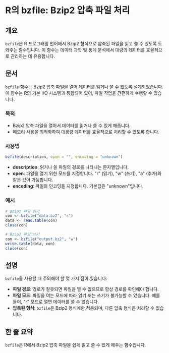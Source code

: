 <!--
Meta Description: # R의 bzfile: Bzip2 압축 파일 처리 ## 개요 `bzfile`은 R 프로그래밍 언어에서 Bzip2 형식으로 압축된 파일을 읽고 쓸 수 있도록 도와주는 함수입니다. 이 함수는 데이터 과학 및 통계 분석에서 대량의 데이터를 효율적으로 관리하는 데 유용합니다....
Meta Keywords: bzfile, bzip2, 파일을, con, 데이터를
-->

# R의 bzfile: Bzip2 압축 파일 처리

## 개요
`bzfile`은 R 프로그래밍 언어에서 Bzip2 형식으로 압축된 파일을 읽고 쓸 수 있도록 도와주는 함수입니다. 이 함수는 데이터 과학 및 통계 분석에서 대량의 데이터를 효율적으로 관리하는 데 유용합니다.

## 문서
`bzfile` 함수는 Bzip2 압축 파일을 열어 데이터를 읽거나 쓸 수 있도록 설계되었습니다. 이 함수는 R의 기본 I/O 시스템과 통합되어 있어, 파일 작업을 간편하게 수행할 수 있습니다.

### 목적
- Bzip2 압축 파일을 열어서 데이터를 읽거나 쓸 수 있게 해줍니다.
- 메모리 사용을 최적화하여 대용량 데이터를 효율적으로 처리할 수 있도록 합니다.

### 사용법
```R
bzfile(description, open = "", encoding = "unknown")
```

- **description**: 읽거나 쓸 파일의 경로를 나타내는 문자열입니다.
- **open**: 파일을 열기 위한 모드를 지정합니다. "r" (읽기), "w" (쓰기), "a" (추가)와 같은 값이 가능합니다.
- **encoding**: 파일의 인코딩을 지정합니다. 기본값은 "unknown"입니다.

### 예시
```R
# Bzip2 파일 읽기
con <- bzfile("data.bz2", "r")
data <- read.table(con)
close(con)

# Bzip2 파일 쓰기
con <- bzfile("output.bz2", "w")
write.table(data, con)
close(con)
```

## 설명
`bzfile`을 사용할 때 주의해야 할 몇 가지 점이 있습니다:

- **파일 경로**: 경로가 잘못되면 파일을 열 수 없으므로 항상 경로를 확인해야 합니다.
- **파일 모드**: 파일을 여는 모드에 따라 읽기 또는 쓰기가 불가능할 수 있습니다. 예를 들어, "r" 모드로 열면 데이터를 쓸 수 없습니다.
- **압축된 형식**: `bzfile`은 Bzip2 형식에만 적용되며, 다른 압축 형식은 처리할 수 없습니다.

## 한 줄 요약
`bzfile`은 R에서 Bzip2 압축 파일을 쉽게 읽고 쓸 수 있게 해주는 함수입니다.